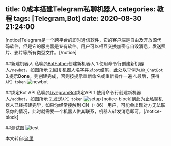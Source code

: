 title: 0成本搭建Telegram私聊机器人
categories: 教程
tags: [Telegram,Bot]
date: 2020-08-30 21:24:00
---
[notice]Telegram是一个跨平台的即时通信软件，它的客户端是自由及开放源代码软件，但是它的服务器是专有软件。用户可以相互交换加密与自毁消息，发送照片、影片等所有类型文件。[/notice]

##新建机器人
私聊[@BotFather](https://t.me/BotFather)创建新机器人
1.使用命令行创建新机器人`/newbot`，如图所示
2.回复机器人名字并以`bot`结尾，此处以举例为`JR_ChatBot`
3.提示**Done**，则创建完成，否则按提示重新命名或重新操作一遍
4.最后，获得`API token`
![newbot](https://pan.johnsonran.cn/AliDrive/Blog-IMG/TGBot-Free/newbot.png)

##绑定Bot API
私聊[@LivegramBot](https://t.me/LivegramBot)绑定API
1.使用命令行创建新机器人`/addbot`，如图所示
2.发送`API token`
![setup](https://pan.johnsonran.cn/AliDrive/Blog-IMG/TGBot-Free/setup.png)
[notice-block]到此为止私聊机器人已经搭建完毕，如果你经常接触到 CN（+86） 用户，可能会出现对方无法联系你的情况，此时就需要一个机器人供其联系，机器人转发消息即可。[/notice-block]

##测试图
![test](https://pan.johnsonran.cn/AliDrive/Blog-IMG/TGBot-Free/test.png)

本文转自:[这里](https://5ime.cn/telegram-bot.html)